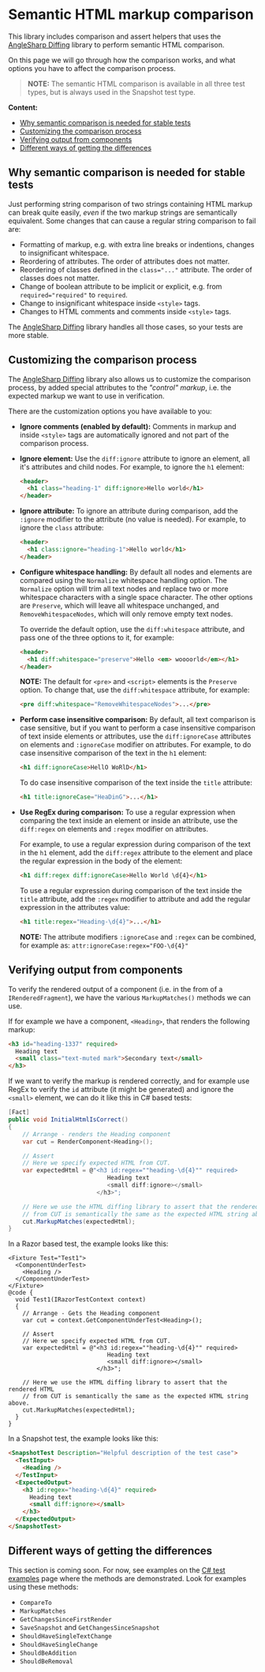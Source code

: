 # Semantic HTML markup comparison

This library includes comparison and assert helpers that uses the [AngleSharp Diffing](https://github.com/AngleSharp/AngleSharp.Diffing/) library to perform semantic HTML comparison.

On this page we will go through how the comparison works, and what options you have to affect the comparison process.

> **NOTE:** The semantic HTML comparison is available in all three test types, but is always used in the Snapshot test type.

**Content:**

- [Why semantic comparison is needed for stable tests](#why-semantic-comparison-is-needed-for-stable-tests)
- [Customizing the comparison process](#customizing-the-comparison-process)
- [Verifying output from components](#verifying-output-from-components)
- [Different ways of getting the differences](#different-ways-of-getting-the-differences)

## Why semantic comparison is needed for stable tests

Just performing string comparison of two strings containing HTML markup can break quite easily, _even_ if the two markup strings are semantically equivalent. Some changes that can cause a regular string comparison to fail are:

- Formatting of markup, e.g. with extra line breaks or indentions, changes to insignificant whitespace.
- Reordering of attributes. The order of attributes does not matter.
- Reordering of classes defined in the `class="..."` attribute. The order of classes does not matter.
- Change of boolean attribute to be implicit or explicit, e.g. from `required="required"` to `required`.
- Change to insignificant whitespace inside `<style>` tags.
- Changes to HTML comments and comments inside `<style>` tags.

The [AngleSharp Diffing](https://github.com/AngleSharp/AngleSharp.Diffing/) library handles all those cases, so your tests are more stable.

## Customizing the comparison process

The [AngleSharp Diffing](https://github.com/AngleSharp/AngleSharp.Diffing/) library also allows us to customize the comparison process, by added special attributes to the _"control" markup_, i.e. the expected markup we want to use in verification.

There are the customization options you have available to you:

- **Ignore comments (enabled by default):** Comments in markup and inside `<style>` tags are automatically ignored and not part of the comparison process.

- **Ignore element:** Use the `diff:ignore` attribute to ignore an element, all it's attributes and child nodes. For example, to ignore the `h1` element:

  ```html
  <header>
    <h1 class="heading-1" diff:ignore>Hello world</h1>
  </header>
  ```

- **Ignore attribute:** To ignore an attribute during comparison, add the `:ignore` modifier to the attribute (no value is needed). For example, to ignore the `class` attribute:

  ```html
  <header>
    <h1 class:ignore="heading-1">Hello world</h1>
  </header>
  ```

- **Configure whitespace handling:** By default all nodes and elements are compared using the `Normalize` whitespace handling option. The `Normalize` option will trim all text nodes and replace two or more whitespace characters with a single space character. The other options are `Preserve`, which will leave all whitespace unchanged, and `RemoveWhitespaceNodes`, which will only remove empty text nodes.

  To override the default option, use the `diff:whitespace` attribute, and pass one of the three options to it, for example:

  ```html
  <header>
    <h1 diff:whitespace="preserve">Hello <em> woooorld</em></h1>
  </header>
  ```

  **NOTE:** The default for `<pre>` and `<script>` elements is the `Preserve` option. To change that, use the `diff:whitespace` attribute, for example:

  ```html
  <pre diff:whitespace="RemoveWhitespaceNodes">...</pre>
  ```

- **Perform case insensitive comparison:** By default, all text comparison is case sensitive, but if you want to perform a case insensitive comparison of text inside elements or attributes, use the `diff:ignoreCase` attributes on elements and `:ignoreCase` modifier on attributes. For example, to do case insensitive comparison of the text in the `h1` element:

  ```html
  <h1 diff:ignoreCase>HellO WoRlD</h1>
  ```

  To do case insensitive comparison of the text inside the `title` attribute:

  ```html
  <h1 title:ignoreCase="HeaDinG">...</h1>
  ```

- **Use RegEx during comparison:** To use a regular expression when comparing the text inside an element or inside an attribute, use the `diff:regex` on elements and `:regex` modifier on attributes.

  For example, to use a regular expression during comparison of the text in the `h1` element, add the `diff:regex` attribute to the element and place the regular expression in the body of the element:

  ```html
  <h1 diff:regex diff:ignoreCase>Hello World \d{4}</h1>
  ```

  To use a regular expression during comparison of the text inside the `title` attribute, add the `:regex` modifier to attribute and add the regular expression in the attributes value:

  ```html
  <h1 title:regex="Heading-\d{4}">...</h1>
  ```

  **NOTE:** The attribute modifiers `:ignoreCase` and `:regex` can be combined, for example as: `attr:ignoreCase:regex="FOO-\d{4}"`

## Verifying output from components

To verify the rendered output of a component (i.e. in the from of a `IRenderedFragment`), we have the various `MarkupMatches()` methods we can use.

If for example we have a component, `<Heading>`, that renders the following markup:

```html
<h3 id="heading-1337" required>
  Heading text
  <small class="text-muted mark">Secondary text</small>
</h3>
```

If we want to verify the markup is rendered correctly, and for example use RegEx to verify the `id` attribute (it might be generated) and ignore the `<small>` element, we can do it like this in C# based tests:

```csharp
[Fact]
public void InitialHtmlIsCorrect()
{
    // Arrange - renders the Heading component
    var cut = RenderComponent<Heading>();

    // Assert
    // Here we specify expected HTML from CUT.
    var expectedHtml = @"<h3 id:regex=""heading-\d{4}"" required>
                            Heading text
                            <small diff:ignore></small>
                         </h3>";

    // Here we use the HTML diffing library to assert that the rendered HTML
    // from CUT is semantically the same as the expected HTML string above.
    cut.MarkupMatches(expectedHtml);
}
```

In a Razor based test, the example looks like this:

```cshtml
<Fixture Test="Test1">
  <ComponentUnderTest>
    <Heading />
  </ComponentUnderTest>
</Fixture>
@code {
  void Test1(IRazorTestContext context)
  {
    // Arrange - Gets the Heading component
    var cut = context.GetComponentUnderTest<Heading>();

    // Assert
    // Here we specify expected HTML from CUT.
    var expectedHtml = @"<h3 id:regex=""heading-\d{4}"" required>
                            Heading text
                            <small diff:ignore></small>
                         </h3>";

    // Here we use the HTML diffing library to assert that the rendered HTML
    // from CUT is semantically the same as the expected HTML string above.
    cut.MarkupMatches(expectedHtml);
  }
}
```

In a Snapshot test, the example looks like this:

```html
<SnapshotTest Description="Helpful description of the test case">
  <TestInput>
    <Heading />
  </TestInput>
  <ExpectedOutput>
    <h3 id:regex="heading-\d{4}" required>
      Heading text
      <small diff:ignore></small>
    </h3>
  </ExpectedOutput>
</SnapshotTest>
```

## Different ways of getting the differences

This section is coming soon. For now, see examples on the [C# test examples](/docs/CSharp-test-examples.html) page where the methods are demonstrated. Look for examples using these methods:

- `CompareTo`
- `MarkupMatches`
- `GetChangesSinceFirstRender`
- `SaveSnapshot` and `GetChangesSinceSnapshot`
- `ShouldHaveSingleTextChange`
- `ShouldHaveSingleChange`
- `ShouldBeAddition`
- `ShouldBeRemoval`
